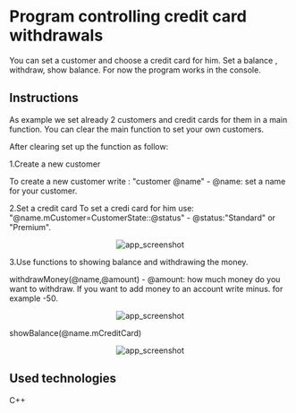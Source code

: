 # Program controlling credit card withdrawals

You can set a customer and choose a credit card for him. 
Set a balance , withdraw, show balance.
For now the program works in the console.

## Instructions
As example we set already 2 customers and credit cards for them in a main function. 
You can clear the main function to set your own customers.

After clearing set up the function as follow:

1.Create a new customer
 
To create a new customer write :
 "customer @name" - @name: set a name for your customer.

2.Set a credit card
To set a credi card for him use: 
"@name.mCustomer=CustomerState::@status" - @status:"Standard" or "Premium".


<p align="center">
    <img src="https://github.com/PatrycjaMicle/recipe-app/blob/main/images/Screenshot1.jpg?raw=true" alt="app_screenshot" />
</p>

3.Use functions to showing balance and withdrawing the money.

withdrawMoney(@name,@amount) - @amount: how much money do you want to withdraw. If you want to add money to an account write minus. for example -50.

<p align="center">
    <img src="https://github.com/PatrycjaMicle/recipe-app/blob/main/images/Screenshot2.jpg?raw=true" alt="app_screenshot" />
</p>

showBalance(@name.mCreditCard)

<p align="center">
    <img src="https://github.com/PatrycjaMicle/recipe-app/blob/main/images/Screenshot3.jpg?raw=true" alt="app_screenshot" />
</p>


## Used technologies

C++
